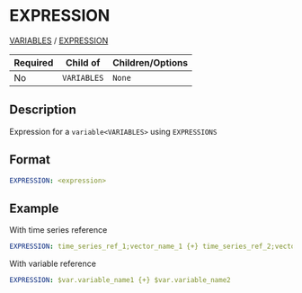 # EXPRESSION
 
[VARIABLES](VARIABLES) / 
[EXPRESSION](EXPRESSION)

| Required   | Child of                  | Children/Options                   |
|------------|---------------------------|------------------------------------|
| No         | `VARIABLES`         | `None`   |

## Description
Expression for a `variable<VARIABLES>` using `EXPRESSIONS`

## Format
~~~~~~~~yaml
EXPRESSION: <expression>
~~~~~~~~

## Example

With time series reference

~~~~~~~~yaml
EXPRESSION: time_series_ref_1;vector_name_1 {+} time_series_ref_2;vector_name_2 {*} (time_series_ref_3;vector_name_3 > 0)
~~~~~~~~

With variable reference

~~~~~~~~yaml
EXPRESSION: $var.variable_name1 {+} $var.variable_name2
~~~~~~~~

